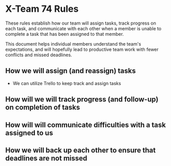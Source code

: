 # X-Team 74 Rules

These rules establish how our team will assign tasks,
track progress on each task, and communicate with each other 
when a member is unable to complete a task that has been assigned to that member.

This document helps individual members understand the team's expectations,
and will hopefully lead to productive team work with fewer conflicts
and missed deadlines.

## How we will assign (and reassign) tasks
* We can utilize Trello to keep track and assign tasks

## How will we will track progress (and follow-up) on completion of tasks



## How will will communicate difficulties with a task assigned to us



## How we will back up each other to ensure that deadlines are not missed





